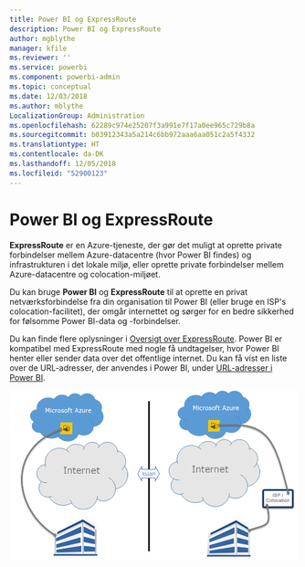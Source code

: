 ```yaml
---
title: Power BI og ExpressRoute
description: Power BI og ExpressRoute
author: mgblythe
manager: kfile
ms.reviewer: ''
ms.service: powerbi
ms.component: powerbi-admin
ms.topic: conceptual
ms.date: 12/03/2018
ms.author: mblythe
LocalizationGroup: Administration
ms.openlocfilehash: 62289c974e25207f3a991e7f17a0ee965c729b8a
ms.sourcegitcommit: b03912343a5a214c6bb972aaa6aa051c2a5f4332
ms.translationtype: HT
ms.contentlocale: da-DK
ms.lasthandoff: 12/05/2018
ms.locfileid: "52900123"
---
```

# <a name="power-bi-and-expressroute"></a>Power BI og ExpressRoute

**ExpressRoute** er en Azure-tjeneste, der gør det muligt at oprette private forbindelser mellem Azure-datacentre (hvor Power BI findes) og infrastrukturen i det lokale miljø, eller oprette private forbindelser mellem Azure-datacentre og colocation-miljøet.

Du kan bruge **Power BI** og **ExpressRoute** til at oprette en privat netværksforbindelse fra din organisation til Power BI (eller bruge en ISP's colocation-facilitet), der omgår internettet og sørger for en bedre sikkerhed for følsomme Power BI-data og -forbindelser.

Du kan finde flere oplysninger i [Oversigt over ExpressRoute](/azure/expressroute/expressroute-introduction). Power BI er kompatibel med ExpressRoute med nogle få undtagelser, hvor Power BI henter eller sender data over det offentlige internet. Du kan få vist en liste over de URL-adresser, der anvendes i Power BI, under [URL-adresser i Power BI](power-bi-whitelist-urls.md).

![Diagram over ExpressRoute](media/service-admin-power-bi-expressroute/pbi_expressroute_1.png)